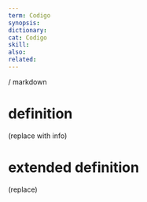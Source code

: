 ```yaml
---
term: Codigo
synopsis:
dictionary:
cat: Codigo
skill: 
also: 
related: 
---
```

/ 
  markdown
  # definition
  (replace with info)
  # extended definition
  (replace)
